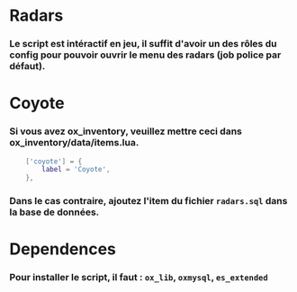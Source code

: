 # Radars

### Le script est intéractif en jeu, il suffit d'avoir un des rôles du config pour pouvoir ouvrir le menu des radars (job police par défaut).

# Coyote

### Si vous avez ox_inventory, veuillez mettre ceci dans ox_inventory/data/items.lua.

```lua
	['coyote'] = {
		label = 'Coyote',
	},
```

### Dans le cas contraire, ajoutez l'item du fichier `radars.sql` dans la base de données.

# Dependences

### Pour installer le script, il faut : `ox_lib`, `oxmysql`, `es_extended`
